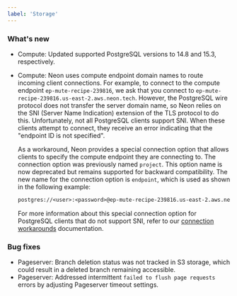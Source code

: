 ```yaml
---
label: 'Storage'
---
```


### What's new

- Compute: Updated supported PostgreSQL versions to 14.8 and 15.3, respectively.
- Compute: Neon uses compute endpoint domain names to route incoming client connections. For example, to connect to the compute endpoint `ep-mute-recipe-239816`, we ask that you connect to `ep-mute-recipe-239816.us-east-2.aws.neon.tech`. However, the PostgreSQL wire protocol does not transfer the server domain name, so Neon relies on the SNI (Server Name Indication) extension of the TLS protocol to do this. Unfortunately, not all PostgreSQL clients support SNI. When these clients attempt to connect, they receive an error indicating that the "endpoint ID is not specified".  
  
   As a workaround, Neon provides a special connection option that allows clients to specify the compute endpoint they are connecting to. The connection option was previously named `project`. This option name is now deprecated but remains supported for backward compatibility. The new name for the connection option is `endpoint`, which is used as shown in the following example:

   <CodeBlock shouldWrap>

   ```txt
   postgres://<user>:<password>@ep-mute-recipe-239816.us-east-2.aws.neon.tech/main?options=endpoint%3Dep-mute-recipe-239816
   ```

   </CodeBlock>

   For more information about this special connection option for PostgreSQL clients that do not support SNI, refer to our [connection workarounds](../docs/connect/connectivity-issues#workarounds) documentation.

### Bug fixes

- Pageserver: Branch deletion status was not tracked in S3 storage, which could result in a deleted branch remaining accessible.
- Pageserver: Addressed intermittent  `failed to flush page requests` errors by adjusting Pageserver timeout settings.
